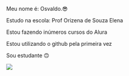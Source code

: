 Meu nome é: Osvaldo.😎

Estudo na escola: Prof Orizena de Souza Elena 

Estou fazendo inúmeros cursos do Alura 

Estou utilizando o github pela primeira vez 

Sou estudante 🙃

![](https://media.tenor.com/eRGU5l2v-_wAAAAj/cat-meme.gif)





